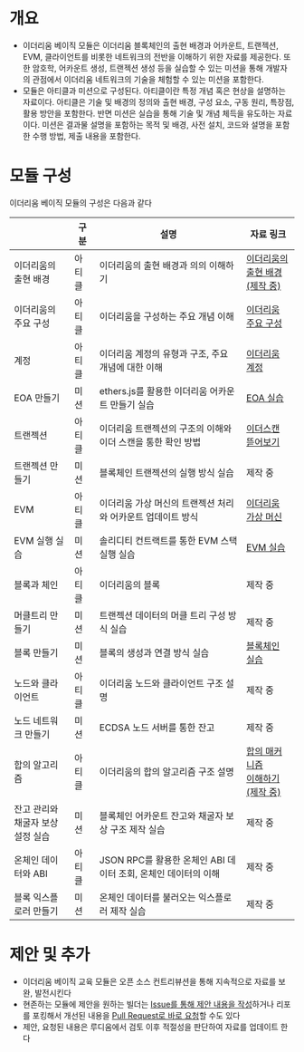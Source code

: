 # 개요

* 이더리움 베이직 모듈은 이더리움 블록체인의 출현 배경과 어카운트, 트랜젝션, EVM, 클라이언트를 비롯한 네트워크의 전반을 이해하기 위한 자료를 제공한다. 또한 암호학, 어카운트 생성, 트랜젝션 생성 등을 실습할 수 있는 미션을 통해 개발자의 관점에서 이더리움 네트워크의 기술을 체험할 수 있는 미션을 포함한다.
* 모듈은 아티클과 미션으로 구성된다. 아티클이란 특정 개념 혹은 현상을 설명하는 자료이다. 아티클은 기술 및 배경의 정의와 출현 배경, 구성 요소, 구동 원리, 특장점, 활용 방안을 포함한다. 반면 미션은 실습을 통해 기술 및 개념 체득을 유도하는 자료이다. 미션은 결과물 설명을 포함하는 목적 및 배경, 사전 설치, 코드와 설명을 포함한 수행 방법, 제출 내용을 포함한다.

# 모듈 구성

이더리움 베이직 모듈의 구성은 다음과 같다

|  | 구분 | 설명 | 자료 링크 |
| --- | --- | --- | ----- |
| 이더리움의 <br>출현 배경 | 아티클 | 이더리움의 출현 배경과 의의 이해하기 | [이더리움의](https://github.com/Ludium-Official/road-to-bangkok/blob/main/%EC%9D%B4%EB%8D%94%EB%A6%AC%EC%9B%80%20%EB%B2%A0%EC%9D%B4%EC%A7%81/1.%EC%9D%B4%EB%8D%94%EB%A6%AC%EC%9B%80%EC%9D%98%20%EC%B6%9C%ED%98%84%20%EB%B0%B0%EA%B2%BD%20%EB%B0%8F%20%EA%B0%9C%EC%9A%94.md)<br>[출현 배경(제작 중)](https://github.com/Ludium-Official/road-to-bangkok/blob/main/%EC%9D%B4%EB%8D%94%EB%A6%AC%EC%9B%80%20%EB%B2%A0%EC%9D%B4%EC%A7%81/1.%EC%9D%B4%EB%8D%94%EB%A6%AC%EC%9B%80%EC%9D%98%20%EC%B6%9C%ED%98%84%20%EB%B0%B0%EA%B2%BD%20%EB%B0%8F%20%EA%B0%9C%EC%9A%94.md) |
| 이더리움의 <br>주요 구성 | 아티클 | 이더리움을 구성하는 주요 개념 이해 | [이더리움 주요 구성](https://github.com/Ludium-Official/road-to-bangkok/blob/main/%EC%9D%B4%EB%8D%94%EB%A6%AC%EC%9B%80%20%EB%B2%A0%EC%9D%B4%EC%A7%81/3.%EC%9D%B4%EB%8D%94%EB%A6%AC%EC%9B%80%EC%9D%98-%EC%A3%BC%EC%9A%94-%EA%B5%AC%EC%84%B1%EC%9A%94%EC%86%8C.md) |
| 계정 | 아티클 | 이더리움 계정의 유형과 구조, 주요 개념에 대한 이해 | [이더리움 계정](https://github.com/Ludium-Official/road-to-bangkok/blob/main/%EC%9D%B4%EB%8D%94%EB%A6%AC%EC%9B%80%20%EB%B2%A0%EC%9D%B4%EC%A7%81/5.%EC%9D%B4%EB%8D%94%EB%A6%AC%EC%9B%80-%EA%B3%84%EC%A0%95.md) |
| EOA 만들기 | 미션 | ethers.js를 활용한 이더리움 어카운트 만들기 실습 | [EOA 실습](https://github.com/Ludium-Official/road-to-bangkok/blob/main/%EC%9D%B4%EB%8D%94%EB%A6%AC%EC%9B%80%20%EB%B2%A0%EC%9D%B4%EC%A7%81/%232_1_Into_the_EOA.md) |
| 트랜젝션 | 아티클 | 이더리움 트랜젝션의 구조의 이해와 이더 스캔을 통한 확인 방법 | [이더스캔 뜯어보기](https://github.com/Ludium-Official/road-to-bangkok/blob/main/%EC%9D%B4%EB%8D%94%EB%A6%AC%EC%9B%80%20%EB%B2%A0%EC%9D%B4%EC%A7%81/4.Etherscan%20%EB%9C%AF%EC%96%B4%EB%B3%B4%EA%B8%B0-2.md) |
| 트랜젝션 만들기 | 미션 | 블록체인 트랜젝션의 실행 방식 실습 | 제작 중 |
| EVM | 아티클 | 이더리움 가상 머신의 트랜젝션 처리와 어카운트 업데이트 방식 | [이더리움 가상 머신](https://github.com/Ludium-Official/road-to-bangkok/blob/main/%EC%9D%B4%EB%8D%94%EB%A6%AC%EC%9B%80%20%EB%B2%A0%EC%9D%B4%EC%A7%81/%EC%9D%B4%EB%8D%94%EB%A6%AC%EC%9B%80%20%EA%B0%80%EC%83%81%20%EB%A8%B8%EC%8B%A0(EVM).md) |
| EVM 실행 실습 | 미션 | 솔리디티 컨트랙트를 통한 EVM 스택 실행 실습 | [EVM 실습](https://github.com/Ludium-Official/road-to-bangkok/blob/main/%EC%9D%B4%EB%8D%94%EB%A6%AC%EC%9B%80%20%EB%B2%A0%EC%9D%B4%EC%A7%81/9.EVM-%EC%8B%A4%EC%8A%B5.md) |
| 블록과 체인 | 아티클 | 이더리움의 블록 | 제작 중 |
| 머클트리 만들기 | 미션 | 트랜젝션 데이터의 머클 트리 구성 방식 실습 | 제작 중 |
| 블록 만들기 | 미션 | 블록의 생성과 연결 방식 실습 | [블록체인 실습](https://github.com/Ludium-Official/road-to-bangkok/blob/main/%EC%9D%B4%EB%8D%94%EB%A6%AC%EC%9B%80%20%EB%B2%A0%EC%9D%B4%EC%A7%81/6.%EB%B8%94%EB%A1%9D%EC%B2%B4%EC%9D%B8-%EC%8B%A4%EC%8A%B5.md) |
| 노드와 클라이언트 | 아티클 | 이더리움 노드와 클라이언트 구조 설명 | 제작 중 |
| 노드 네트워크 만들기 | 미션 | ECDSA 노드 서버를 통한 잔고 | 제작 중 |
| 합의 알고리즘 | 아티클 | 이더리움의 합의 알고리즘 구조 설명 | [합의 매커니즘](https://github.com/Ludium-Official/road-to-bangkok/blob/main/%EC%9D%B4%EB%8D%94%EB%A6%AC%EC%9B%80%20%EB%B2%A0%EC%9D%B4%EC%A7%81/15.%ED%95%A9%EC%9D%98-%EB%A9%94%EC%BB%A4%EB%8B%88%EC%A6%98-%EC%9D%B4%ED%95%B4%ED%95%98%EA%B8%B0.md)<br>[이해하기(제작 중)](https://github.com/Ludium-Official/road-to-bangkok/blob/main/%EC%9D%B4%EB%8D%94%EB%A6%AC%EC%9B%80%20%EB%B2%A0%EC%9D%B4%EC%A7%81/15.%ED%95%A9%EC%9D%98-%EB%A9%94%EC%BB%A4%EB%8B%88%EC%A6%98-%EC%9D%B4%ED%95%B4%ED%95%98%EA%B8%B0.md) |
| 잔고 관리와<br>채굴자 보상 설정 실습 | 미션 | 블록체인 어카운트 잔고와 채굴자 보상 구조 제작 실습 | 제작 중 |
| 온체인 데이터와 ABI | 아티클 | JSON RPC를 활용한 온체인 ABI 데이터 조회, 온체인 데이터의 이해 | 제작 중 |
| 블록 익스플로러 만들기 | 미션 | 온체인 데이터를 불러오는 익스플로러 제작 실습 | 제작 중 |

# 제안 및 추가

* 이더리움 베이직 교육 모듈은 오픈 소스 컨트리뷰션을 통해 지속적으로 자료를 보완, 발전시킨다
* 현존하는 모듈에 제안을 원하는 빌더는 [Issue를 통해 제안 내용을 작성](https://github.com/Ludium-Official/road-to-bangkok/issues)하거나 리포를 포킹해서 개선된 내용을 [Pull Request로 바로 요청](https://github.com/Ludium-Official/road-to-bangkok/pulls)할 수도 있다
* 제안, 요청된 내용은 루디움에서 검토 이후 적절성을 판단하여 자료를 업데이트 한다